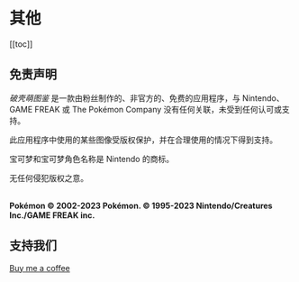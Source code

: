 

# 其他
[[toc]]
## 免责声明

_破壳萌图鉴_ 是一款由粉丝制作的、非官方的、免费的应用程序，与 Nintendo、GAME FREAK 或 The Pokémon Company 没有任何关联，未受到任何认可或支持。

此应用程序中使用的某些图像受版权保护，并在合理使用的情况下得到支持。

宝可梦和宝可梦角色名称是 Nintendo 的商标。

无任何侵犯版权之意。

\
**Pokémon © 2002-2023 Pokémon. © 1995-2023 Nintendo/Creatures Inc./GAME FREAK inc.**

## 支持我们
[Buy me a coffee](https://www.buymeacoffee.com/PocketGallery)
